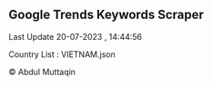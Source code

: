 

## Google Trends Keywords Scraper 
 
Last Update 20-07-2023 , 14:44:56

Country List :
VIETNAM.json



© Abdul Muttaqin 
